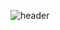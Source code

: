 ![header](https://capsule-render.vercel.app/api?type=waving&color=auto&section=header&text=Welcome&!)
